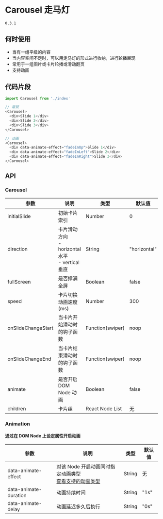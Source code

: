 # Carousel 走马灯
`0.3.1`

## 何时使用
- 当有一组平级的内容
- 当内容空间不足时，可以用走马灯的形式进行收纳，进行轮播展现
- 常用于一组图片或卡片轮播或滑动翻页
- 支持动画

## 代码片段
```javascript
import Carousel from './index'

// 常规
<Carousel>
  <div>Slide 1</div>
  <div>Slide 2</div>
  <div>Slide 3</div>
</Carousel>

// 动画
<Carousel>
  <div data-animate-effect="fadeInUp">Slide 1</div>
  <div data-animate-effect="fadeInLeft">Slide 2</div>
  <div data-animate-effect="fadeInRight">Slide 3</div>
</Carousel>
```

## API
### Carousel
| 参数 | 说明 | 类型 | 默认值 |
| --- | --- | --- | --- |
| initialSlide | 初始卡片索引 | Number | 0 |
| direction | 卡片滑动方向<br />- horizontal 水平<br />- vertical 垂直 | String | "horizontal" |
| fullScreen | 是否撑满全屏 | Boolean | false |
| speed | 卡片切换动画速度 (ms) | Number | 300 |
| onSlideChangeStart | 当卡片开始滑动时的钩子函数 | Function(swiper) | noop |
| onSlideChangeEnd | 当卡片结束滑动时的钩子函数 | Function(swiper) | noop |
| animate | 是否开启 DOM Node 动画 | Boolean | false |
| children | 卡片组 | React Node List | 无 |

### Animation
#### 通过在 DOM Node 上设定属性开启动画
| 参数 | 说明 | 类型 | 默认值 |
| --- | --- | --- | --- |
| data-animate-effect | 对该 Node 开启动画同时指定动画类型<br /><a href="https://daneden.github.io/animate.css/" target="_blank">查看支持的动画类型</a> | String | 无 |
| data-animate-duration | 动画持续时间 | String | "1s" |
| data-animate-delay | 动画延迟多久后执行 | String | "0s" |

